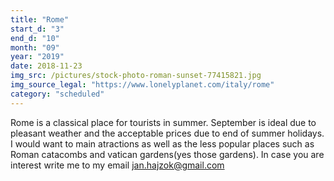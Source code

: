 ```yaml
---
title: "Rome"
start_d: "3"
end_d: "10"
month: "09"
year: "2019"
date: 2018-11-23
img_src: /pictures/stock-photo-roman-sunset-77415821.jpg
img_source_legal: "https://www.lonelyplanet.com/italy/rome"
category: "scheduled"
---
```


Rome is a classical place for tourists in summer. September is ideal due to pleasant weather and the acceptable prices due to end of summer holidays. 
I would want to main atractions as well as the less popular places such as Roman catacombs and vatican gardens(yes those gardens). In case you are interest write
me to my email jan.hajzok@gmail.com